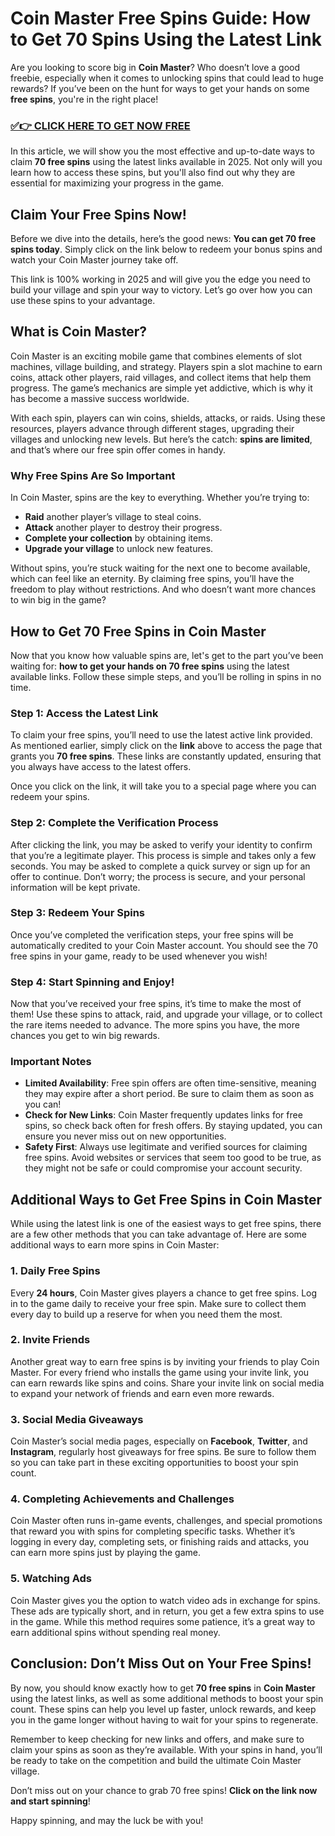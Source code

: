 # Coin Master Free Spins Guide: How to Get 70 Spins Using the Latest Link

Are you looking to score big in **Coin Master**? Who doesn’t love a good freebie, especially when it comes to unlocking spins that could lead to huge rewards? If you’ve been on the hunt for ways to get your hands on some **free spins**, you're in the right place!

### [✅👉 CLICK HERE TO GET NOW FREE](https://freerewards.xyz/coin/master/)

In this article, we will show you the most effective and up-to-date ways to claim **70 free spins** using the latest links available in 2025. Not only will you learn how to access these spins, but you'll also find out why they are essential for maximizing your progress in the game.

## Claim Your Free Spins Now!

Before we dive into the details, here’s the good news: **You can get 70 free spins today**. Simply click on the link below to redeem your bonus spins and watch your Coin Master journey take off.

This link is 100% working in 2025 and will give you the edge you need to build your village and spin your way to victory. Let’s go over how you can use these spins to your advantage.

## What is Coin Master?

Coin Master is an exciting mobile game that combines elements of slot machines, village building, and strategy. Players spin a slot machine to earn coins, attack other players, raid villages, and collect items that help them progress. The game’s mechanics are simple yet addictive, which is why it has become a massive success worldwide.

With each spin, players can win coins, shields, attacks, or raids. Using these resources, players advance through different stages, upgrading their villages and unlocking new levels. But here’s the catch: **spins are limited**, and that’s where our free spin offer comes in handy.

### Why Free Spins Are So Important

In Coin Master, spins are the key to everything. Whether you’re trying to:

- **Raid** another player’s village to steal coins.
- **Attack** another player to destroy their progress.
- **Complete your collection** by obtaining items.
- **Upgrade your village** to unlock new features.

Without spins, you’re stuck waiting for the next one to become available, which can feel like an eternity. By claiming free spins, you’ll have the freedom to play without restrictions. And who doesn’t want more chances to win big in the game?

## How to Get 70 Free Spins in Coin Master

Now that you know how valuable spins are, let's get to the part you’ve been waiting for: **how to get your hands on 70 free spins** using the latest available links. Follow these simple steps, and you’ll be rolling in spins in no time.

### Step 1: Access the Latest Link

To claim your free spins, you’ll need to use the latest active link provided. As mentioned earlier, simply click on the **link** above to access the page that grants you **70 free spins**. These links are constantly updated, ensuring that you always have access to the latest offers.

Once you click on the link, it will take you to a special page where you can redeem your spins.

### Step 2: Complete the Verification Process

After clicking the link, you may be asked to verify your identity to confirm that you’re a legitimate player. This process is simple and takes only a few seconds. You may be asked to complete a quick survey or sign up for an offer to continue. Don’t worry; the process is secure, and your personal information will be kept private.

### Step 3: Redeem Your Spins

Once you’ve completed the verification steps, your free spins will be automatically credited to your Coin Master account. You should see the 70 free spins in your game, ready to be used whenever you wish!

### Step 4: Start Spinning and Enjoy!

Now that you’ve received your free spins, it’s time to make the most of them! Use these spins to attack, raid, and upgrade your village, or to collect the rare items needed to advance. The more spins you have, the more chances you get to win big rewards.

### Important Notes

- **Limited Availability**: Free spin offers are often time-sensitive, meaning they may expire after a short period. Be sure to claim them as soon as you can!
- **Check for New Links**: Coin Master frequently updates links for free spins, so check back often for fresh offers. By staying updated, you can ensure you never miss out on new opportunities.
- **Safety First**: Always use legitimate and verified sources for claiming free spins. Avoid websites or services that seem too good to be true, as they might not be safe or could compromise your account security.

## Additional Ways to Get Free Spins in Coin Master

While using the latest link is one of the easiest ways to get free spins, there are a few other methods that you can take advantage of. Here are some additional ways to earn more spins in Coin Master:

### 1. Daily Free Spins

Every **24 hours**, Coin Master gives players a chance to get free spins. Log in to the game daily to receive your free spin. Make sure to collect them every day to build up a reserve for when you need them the most.

### 2. Invite Friends

Another great way to earn free spins is by inviting your friends to play Coin Master. For every friend who installs the game using your invite link, you can earn rewards like spins and coins. Share your invite link on social media to expand your network of friends and earn even more rewards.

### 3. Social Media Giveaways

Coin Master’s social media pages, especially on **Facebook**, **Twitter**, and **Instagram**, regularly host giveaways for free spins. Be sure to follow them so you can take part in these exciting opportunities to boost your spin count.

### 4. Completing Achievements and Challenges

Coin Master often runs in-game events, challenges, and special promotions that reward you with spins for completing specific tasks. Whether it’s logging in every day, completing sets, or finishing raids and attacks, you can earn more spins just by playing the game.

### 5. Watching Ads

Coin Master gives you the option to watch video ads in exchange for spins. These ads are typically short, and in return, you get a few extra spins to use in the game. While this method requires some patience, it’s a great way to earn additional spins without spending real money.

## Conclusion: Don’t Miss Out on Your Free Spins!

By now, you should know exactly how to get **70 free spins** in **Coin Master** using the latest links, as well as some additional methods to boost your spin count. These spins can help you level up faster, unlock rewards, and keep you in the game longer without having to wait for your spins to regenerate.

Remember to keep checking for new links and offers, and make sure to claim your spins as soon as they’re available. With your spins in hand, you’ll be ready to take on the competition and build the ultimate Coin Master village.

Don’t miss out on your chance to grab 70 free spins! **Click on the link now and start spinning**!

Happy spinning, and may the luck be with you!
